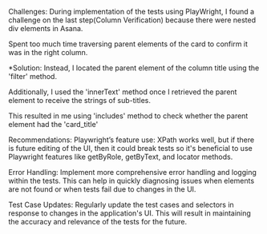 Challenges:
During implementation of the tests using PlayWright, I found a challenge on the last step(Column Verification) because there were nested div elements in Asana.

Spent too much time traversing parent elements of the card to confirm it was in the right column.

*Solution: 
Instead, I located the parent element of the column title using the 'filter' method.

Additionally, I used the 'innerText' method once I retrieved the parent element to receive the strings of sub-titles.

This resulted in me using 'includes' method to check whether the parent element had the 'card_title'

Recommendations:
Playwright’s feature use: XPath works well, but if there is future editing of the UI, then it could break tests so it's beneficial to use Playwright features like getByRole, getByText, and locator methods.

Error Handling: Implement more comprehensive error handling and logging within the tests. This can help in quickly diagnosing issues when elements are not found or when tests fail due to changes in the UI.

Test Case Updates: Regularly update the test cases and selectors in response to changes in the application's UI. This will result in maintaining the accuracy and relevance of the tests for the future.

